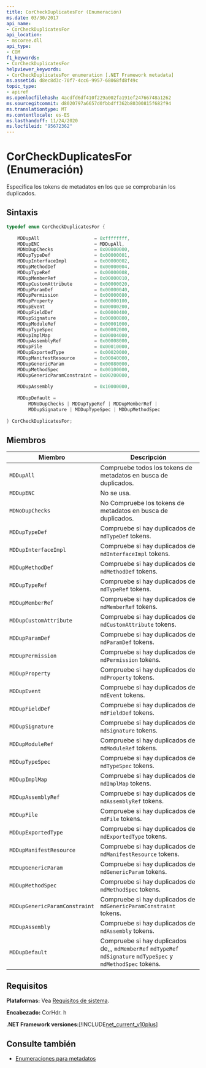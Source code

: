 ```yaml
---
title: CorCheckDuplicatesFor (Enumeración)
ms.date: 03/30/2017
api_name:
- CorCheckDuplicatesFor
api_location:
- mscoree.dll
api_type:
- COM
f1_keywords:
- CorCheckDuplicatesFor
helpviewer_keywords:
- CorCheckDuplicatesFor enumeration [.NET Framework metadata]
ms.assetid: d8ec8d3c-70f7-4cc6-9957-68068fd8f49c
topic_type:
- apiref
ms.openlocfilehash: 4acdfd6df410f229a002fa191ef24766748a1262
ms.sourcegitcommit: d8020797a6657d0fbbdff362b80300815f682f94
ms.translationtype: MT
ms.contentlocale: es-ES
ms.lasthandoff: 11/24/2020
ms.locfileid: "95672362"
---
```

# <a name="corcheckduplicatesfor-enumeration"></a>CorCheckDuplicatesFor (Enumeración)

Especifica los tokens de metadatos en los que se comprobarán los duplicados.  
  
## <a name="syntax"></a>Sintaxis  
  
```cpp  
typedef enum CorCheckDuplicatesFor {  
  
    MDDupAll                    = 0xffffffff,  
    MDDupENC                    = MDDupAll,  
    MDNoDupChecks               = 0x00000000,  
    MDDupTypeDef                = 0x00000001,  
    MDDupInterfaceImpl          = 0x00000002,  
    MDDupMethodDef              = 0x00000004,  
    MDDupTypeRef                = 0x00000008,  
    MDDupMemberRef              = 0x00000010,  
    MDDupCustomAttribute        = 0x00000020,  
    MDDupParamDef               = 0x00000040,  
    MDDupPermission             = 0x00000080,  
    MDDupProperty               = 0x00000100,  
    MDDupEvent                  = 0x00000200,  
    MDDupFieldDef               = 0x00000400,  
    MDDupSignature              = 0x00000800,  
    MDDupModuleRef              = 0x00001000,  
    MDDupTypeSpec               = 0x00002000,  
    MDDupImplMap                = 0x00004000,  
    MDDupAssemblyRef            = 0x00008000,  
    MDDupFile                   = 0x00010000,  
    MDDupExportedType           = 0x00020000,  
    MDDupManifestResource       = 0x00040000,  
    MDDupGenericParam           = 0x00080000,  
    MDDupMethodSpec             = 0x00100000,  
    MDDupGenericParamConstraint = 0x00200000,  
  
    MDDupAssembly               = 0x10000000,  
  
    MDDupDefault =
        MDNoDupChecks | MDDupTypeRef | MDDupMemberRef |
        MDDupSignature | MDDupTypeSpec | MDDupMethodSpec  
  
} CorCheckDuplicatesFor;  
```  
  
## <a name="members"></a>Miembros  
  
|Miembro|Descripción|  
|------------|-----------------|  
|`MDDupAll`|Compruebe todos los tokens de metadatos en busca de duplicados.|  
|`MDDupENC`|No se usa.|  
|`MDNoDupChecks`|No Compruebe los tokens de metadatos en busca de duplicados.|  
|`MDDupTypeDef`|Compruebe si hay duplicados de `mdTypeDef` tokens.|  
|`MDDupInterfaceImpl`|Compruebe si hay duplicados de `mdInterfaceImpl` tokens.|  
|`MDDupMethodDef`|Compruebe si hay duplicados de `mdMethodDef` tokens.|  
|`MDDupTypeRef`|Compruebe si hay duplicados de `mdTypeRef` tokens.|  
|`MDDupMemberRef`|Compruebe si hay duplicados de `mdMemberRef` tokens.|  
|`MDDupCustomAttribute`|Compruebe si hay duplicados de `mdCustomAttribute` tokens.|  
|`MDDupParamDef`|Compruebe si hay duplicados de `mdParamDef` tokens.|  
|`MDDupPermission`|Compruebe si hay duplicados de `mdPermission` tokens.|  
|`MDDupProperty`|Compruebe si hay duplicados de `mdProperty` tokens.|  
|`MDDupEvent`|Compruebe si hay duplicados de `mdEvent` tokens.|  
|`MDDupFieldDef`|Compruebe si hay duplicados de `mdFieldDef` tokens.|  
|`MDDupSignature`|Compruebe si hay duplicados de `mdSignature` tokens.|  
|`MDDupModuleRef`|Compruebe si hay duplicados de `mdModuleRef` tokens.|  
|`MDDupTypeSpec`|Compruebe si hay duplicados de `mdTypeSpec` tokens.|  
|`MDDupImplMap`|Compruebe si hay duplicados de `mdImplMap` tokens.|  
|`MDDupAssemblyRef`|Compruebe si hay duplicados de `mdAssemblyRef` tokens.|  
|`MDDupFile`|Compruebe si hay duplicados de `mdFile` tokens.|  
|`MDDupExportedType`|Compruebe si hay duplicados de `mdExportedType` tokens.|  
|`MDDupManifestResource`|Compruebe si hay duplicados de `mdManifestResource` tokens.|  
|`MDDupGenericParam`|Compruebe si hay duplicados de `mdGenericParam` tokens.|  
|`MDDupMethodSpec`|Compruebe si hay duplicados de `mdMethodSpec` tokens.|  
|`MDDupGenericParamConstraint`|Compruebe si hay duplicados de `mdGenericParamConstraint` tokens.|  
|`MDDupAssembly`|Compruebe si hay duplicados de `mdAssembly` tokens.|  
|`MDDupDefault`|Compruebe si hay duplicados de,,, `mdMemberRef` `mdTypeRef` `mdSignature` `mdTypeSpec` y `mdMethodSpec` tokens.|  
  
## <a name="requirements"></a>Requisitos  

 **Plataformas:** Vea [Requisitos de sistema](../../get-started/system-requirements.md).  
  
 **Encabezado:** CorHdr. h  
  
 **.NET Framework versiones:**[!INCLUDE[net_current_v10plus](../../../../includes/net-current-v10plus-md.md)]  
  
## <a name="see-also"></a>Consulte también

- [Enumeraciones para metadatos](metadata-enumerations.md)
